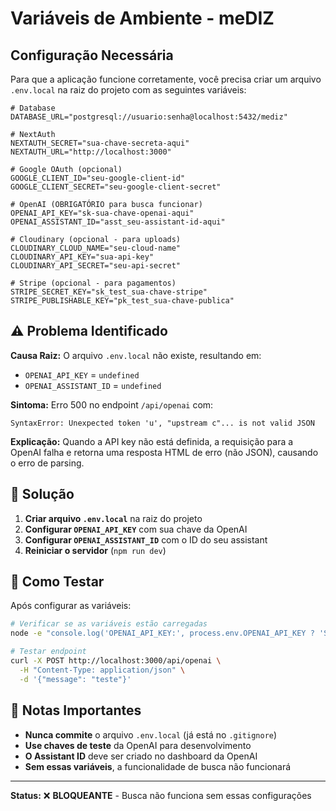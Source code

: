 # Variáveis de Ambiente - meDIZ

## Configuração Necessária

Para que a aplicação funcione corretamente, você precisa criar um arquivo `.env.local` na raiz do projeto com as seguintes variáveis:

```env
# Database
DATABASE_URL="postgresql://usuario:senha@localhost:5432/mediz"

# NextAuth
NEXTAUTH_SECRET="sua-chave-secreta-aqui"
NEXTAUTH_URL="http://localhost:3000"

# Google OAuth (opcional)
GOOGLE_CLIENT_ID="seu-google-client-id"
GOOGLE_CLIENT_SECRET="seu-google-client-secret"

# OpenAI (OBRIGATÓRIO para busca funcionar)
OPENAI_API_KEY="sk-sua-chave-openai-aqui"
OPENAI_ASSISTANT_ID="asst_seu-assistant-id-aqui"

# Cloudinary (opcional - para uploads)
CLOUDINARY_CLOUD_NAME="seu-cloud-name"
CLOUDINARY_API_KEY="sua-api-key"
CLOUDINARY_API_SECRET="seu-api-secret"

# Stripe (opcional - para pagamentos)
STRIPE_SECRET_KEY="sk_test_sua-chave-stripe"
STRIPE_PUBLISHABLE_KEY="pk_test_sua-chave-publica"
```

## ⚠️ Problema Identificado

**Causa Raiz:** O arquivo `.env.local` não existe, resultando em:
- `OPENAI_API_KEY` = `undefined`
- `OPENAI_ASSISTANT_ID` = `undefined`

**Sintoma:** Erro 500 no endpoint `/api/openai` com:
```
SyntaxError: Unexpected token 'u', "upstream c"... is not valid JSON
```

**Explicação:** Quando a API key não está definida, a requisição para a OpenAI falha e retorna uma resposta HTML de erro (não JSON), causando o erro de parsing.

## 🔧 Solução

1. **Criar arquivo `.env.local`** na raiz do projeto
2. **Configurar `OPENAI_API_KEY`** com sua chave da OpenAI
3. **Configurar `OPENAI_ASSISTANT_ID`** com o ID do seu assistant
4. **Reiniciar o servidor** (`npm run dev`)

## 🧪 Como Testar

Após configurar as variáveis:

```bash
# Verificar se as variáveis estão carregadas
node -e "console.log('OPENAI_API_KEY:', process.env.OPENAI_API_KEY ? 'SET' : 'NOT SET')"

# Testar endpoint
curl -X POST http://localhost:3000/api/openai \
  -H "Content-Type: application/json" \
  -d '{"message": "teste"}'
```

## 📝 Notas Importantes

- **Nunca commite** o arquivo `.env.local` (já está no `.gitignore`)
- **Use chaves de teste** da OpenAI para desenvolvimento
- **O Assistant ID** deve ser criado no dashboard da OpenAI
- **Sem essas variáveis**, a funcionalidade de busca não funcionará

---

**Status:** ❌ **BLOQUEANTE** - Busca não funciona sem essas configurações
